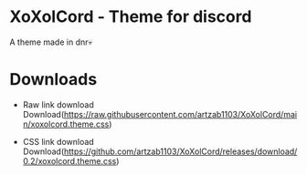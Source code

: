 # XoXolCord - Theme for discord
A theme made in dnr💀

# Downloads
- Raw link download
Download(https://raw.githubusercontent.com/artzab1103/XoXolCord/main/xoxolcord.theme.css)

- CSS link download
Download(https://github.com/artzab1103/XoXolCord/releases/download/0.2/xoxolcord.theme.css)
